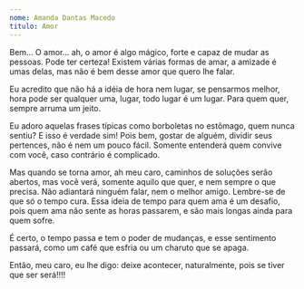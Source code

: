 ```yaml
---
nome: Amanda Dantas Macedo
titulo: Amor
---
```


Bem... O amor... ah, o amor é algo mágico, forte e capaz de mudar as pessoas. Pode ter certeza! Existem várias formas de amar, a amizade é umas delas, mas não é bem desse amor que quero lhe falar.

Eu acredito que não há a idéia de hora nem lugar, se pensarmos melhor, hora pode ser qualquer uma, lugar, todo lugar é um lugar. Para quem quer, sempre arruma um jeito.

Eu adoro aquelas frases típicas como borboletas no estômago, quem nunca sentiu? E isso é verdade sim! Pois bem, gostar de alguém, dividir seus pertences, não é nem um pouco fácil. Somente entenderá quem convive com você, caso contrário é complicado.

Mas quando se torna amor, ah meu caro, caminhos de soluções serão abertos, mas você verá, somente aquilo que quer, e nem sempre o que precisa. Não adiantará ninguém falar, nem o melhor amigo. Lembre-se de que só o tempo cura. Essa ideia de tempo para quem ama é um desafio, pois quem ama não sente as horas passarem, e são mais longas ainda para quem sofre.

É certo, o tempo passa e tem o poder de mudanças, e esse sentimento passará, como um café que esfria ou um charuto que se apaga.

Então, meu caro, eu lhe digo: deixe acontecer, naturalmente, pois se tiver que ser será!!!!